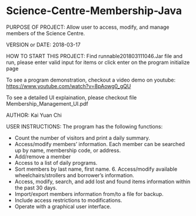 # Science-Centre-Membership-Java
PURPOSE OF PROJECT: Allow user to access, modify, and manage members of the Science Centre.

VERSION or DATE: 2018-03-17

HOW TO START THIS PROJECT: Find runnable201803111046.Jar file and run, please enter valid input for items or click enter on the program initialize page

To see a program demonstration, checkout a video demo on youtube: https://www.youtube.com/watch?v=8pAowg0_gQU

To see a detailed UI explaination, please checkout file Membership_Management_UI.pdf

AUTHOR: Kai Yuan Chi

USER INSTRUCTIONS: The program has the following functions: 
* Count the number of visitors and print a daily summary. 
* Access/modify members’ information. Each member can be searched up by name, membership code, or address. 
* Add/remove a member
* Access to a list of daily programs.
* Sort members by last name, first name. 6. Access/modify available wheelchairs/strollers and borrower’s information.
* Access, modify, search, and add lost and found items information within the past 30 days.
* Import/export members information from/to a file for backup.
* Include access restrictions to modifications. 
* Operate with a graphical user interface.
